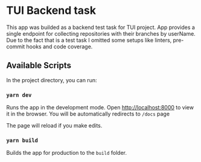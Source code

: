 # TUI Backend task
This app was builded as a backend test task for TUI project.
App provides a single endpoint for collecting repositories with their branches by userName.
Due to the fact that is a test task I omitted some setups like linters, pre-commit hooks and code coverage.

## Available Scripts

In the project directory, you can run:

### `yarn dev`

Runs the app in the development mode.
Open [http://localhost:8000](http://localhost:8000) to view it in the browser.
You will be automatically redirects to `/docs` page

The page will reload if you make edits.

### `yarn build`

Builds the app for production to the `build` folder.
